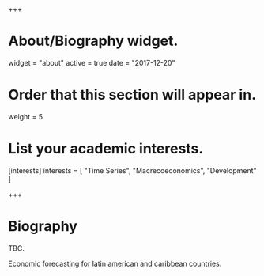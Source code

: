 +++
# About/Biography widget.
widget = "about"
active = true
date = "2017-12-20"

# Order that this section will appear in.
weight = 5

# List your academic interests.
[interests]
  interests = [
    "Time Series",
    "Macrecoeconomics",
    "Development"
  ]


+++

# Biography

TBC.

Economic forecasting for latin american and caribbean countries.


